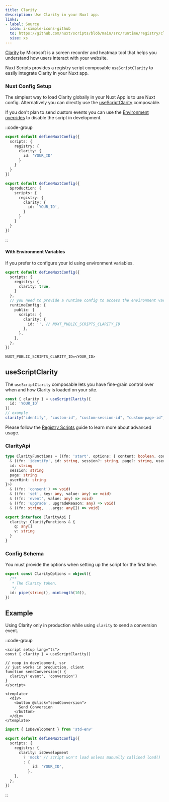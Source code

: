 ```yaml
---
title: Clarity
description: Use Clarity in your Nuxt app.
links:
- label: Source
  icon: i-simple-icons-github
  to: https://github.com/nuxt/scripts/blob/main/src/runtime/registry/clarity.ts
  size: xs
---
```


[Clarity](https://clarity.microsoft.com/) by Microsoft is a screen recorder and heatmap tool that helps you understand how users interact with your website.

Nuxt Scripts provides a registry script composable `useScriptClarity` to easily integrate Clarity in your Nuxt app.

### Nuxt Config Setup

The simplest way to load Clarity globally in your Nuxt App is to use Nuxt config. Alternatively you can directly
use the [useScriptClarity](#useScriptClarity) composable.

If you don't plan to send custom events you can use the [Environment overrides](https://nuxt.com/docs/getting-started/configuration#environment-overrides) to
disable the script in development.

::code-group

```ts [Always enabled]
export default defineNuxtConfig({
  scripts: {
    registry: {
      clarity: {
        id: 'YOUR_ID'
      }
    }
  }
})
```

```ts [Production only]
export default defineNuxtConfig({
  $production: {
    scripts: {
      registry: {
        clarity: {
          id: 'YOUR_ID',
        }
      }
    }
  }
})
```

::

#### With Environment Variables

If you prefer to configure your id using environment variables.

```ts [nuxt.config.ts]
export default defineNuxtConfig({
  scripts: {
    registry: {
      clarity: true,
    }
  },
  // you need to provide a runtime config to access the environment variables
  runtimeConfig: {
    public: {
      scripts: {
        clarity: {
          id: '', // NUXT_PUBLIC_SCRIPTS_CLARITY_ID
        },
      },
    },
  },
})
```

```text [.env]
NUXT_PUBLIC_SCRIPTS_CLARITY_ID=<YOUR_ID>
```

## useScriptClarity

The `useScriptClarity` composable lets you have fine-grain control over when and how Clarity is loaded on your site.

```ts
const { clarity } = useScriptClarity({
  id: 'YOUR_ID'
})
// example
clarity("identify", "custom-id", "custom-session-id", "custom-page-id", "friendly-name")	
```

Please follow the [Registry Scripts](/docs/guides/registry-scripts) guide to learn more about advanced usage.

### ClarityApi

```ts
type ClarityFunctions = ((fn: 'start', options: { content: boolean, cookies: string[], dob: number, expire: number, projectId: string, upload: string }) => void)
  & ((fn: 'identify', id: string, session?: string, page?: string, userHint?: string) => Promise<{
  id: string
  session: string
  page: string
  userHint: string
}>)
  & ((fn: 'consent') => void)
  & ((fn: 'set', key: any, value: any) => void)
  & ((fn: 'event', value: any) => void)
  & ((fn: 'upgrade', upgradeReason: any) => void)
  & ((fn: string, ...args: any[]) => void)

export interface ClarityApi {
  clarity: ClarityFunctions & {
    q: any[]
    v: string
  }
}

```

### Config Schema

You must provide the options when setting up the script for the first time.

```ts
export const ClarityOptions = object({
  /**
   * The Clarity token.
   */
  id: pipe(string(), minLength(10)),
})
```

## Example

Using Clarity only in production while using `clarity` to send a conversion event.

::code-group

```vue [ConversionButton.vue]
<script setup lang="ts">
const { clarity } = useScriptClarity()

// noop in development, ssr
// just works in production, client
function sendConversion() {
  clarity('event', 'conversion')
}
</script>

<template>
  <div>
    <button @click="sendConversion">
      Send Conversion
    </button>
  </div>
</template>
```

```ts [nuxt.config.ts Mock development]
import { isDevelopment } from 'std-env'

export default defineNuxtConfig({
  scripts: {
    registry: {
      clarity: isDevelopment
        ? 'mock' // script won't load unless manually callined load()
        : {
            id: 'YOUR_ID',
          },
    },
  },
})
```

::
